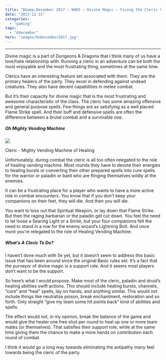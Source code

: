 ```yaml
---
title: "D&amp;December 2017 – W4D5 – Divine Magic – Fixing the Cleric Class"
date: "2017-12-31"
categories: 
  - "gaming"
tags: 
  - "ddecember"
hero: "images/DnDecember2017.jpg"
---
```


* * *

Divine magic is a part of Dungeons & Dragons that I think many of us have a love/hate relationship with. Running a cleric in an adventure can be both the most enjoyable and the most frustrating thing, sometimes at the same time.

Clerics have an interesting feature set associated with them. They are the primary healers of the party. They excel in defending against undead creatures. They also have decent capabilities in melee combat.

But it’s their capacity for divine magic that is the most frustrating and awesome characteristic of the class. The cleric has some amazing offensive and general purpose spells. Few things are as satisfying as a well placed Flame Strike spell. And their buff and defensive spells are often the difference between a brutal combat and a survivable one.

##### Oh Mighty Vending Machine

![](images/vending_machine.jpg)

Cleric - Mighty Vending Machine of Healing

Unfortunately, during combat the cleric is all too often relegated to the role of healing vending machine. Most rounds they have to devote their energies to healing bursts or converting their other prepared spells into cure spells for the warrior or paladin or bard who are flinging themselves wildly at the enemies.

It can be a frustrating place for a player who wants to have a more active role in combat encounters. You know that if you don’t keep your companions on their feet, they will die. And then you will die.

You want to toss out that Spiritual Weapon, or lay down that Flame Strike. But then the raging barbarian or the paladin get cut down. You feel the need to let loose a Searing Light or a Smite, but your four companions felt the need to stand in a row for the enemy wizard’s Lightning Bolt. And once more you’re relegated to the role of Healing Vending Machine.

##### What’s A Cleric To Do?

I haven’t done much with 5e yet, but it doesn’t seem to address this basic issue that has been around since the original Basic rules set. It’s a fact that the purveyor of divine magic is a support role. And it seems most players don’t want to be the support.

So here’s what I would propose. Make most of the cleric, paladin and druid’s healing abilities swift actions. This should include healing bursts, channels, “cure” and “heal” spells, lay on hands, and anything similar. This would not include things like neutralize poison, break enchantment, restoration and so forth. Only straight “give my team some hit points back” kind of abilities and spells.

The effect would not, in my opinion, break the balance of the game and would give the healer one free shot per round to heal up one or more team mates (or themselves). That satisfies their support role, while at the same time giving them the chance to make a more hands on contribution each round of combat.

I think it would go a long way towards eliminating the antipathy many feel towards being the cleric of the party.
